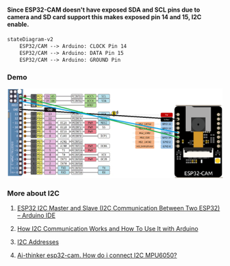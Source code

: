 #### Since ESP32-CAM doesn't have exposed SDA and SCL pins due to camera and SD card support this makes exposed pin 14 and 15, I2C enable.

```mermaid
stateDiagram-v2
    ESP32/CAM --> Arduino: CLOCK Pin 14
    ESP32/CAM --> Arduino: DATA Pin 15
    ESP32/CAM --> Arduino: GROUND Pin
```
### Demo

![Demo Image](Demo.png)

### More about I2C

1. [ESP32 I2C Master and Slave (I2C Communication Between Two ESP32) – Arduino IDE](https://randomnerdtutorials.com/esp32-i2c-master-slave-arduino/)

2. [How I2C Communication Works and How To Use It with Arduino](https://youtu.be/6IAkYpmA1DQ?si=0E7bup_vQd3k5jyP)

3. [I2C Addresses](https://youtube.com/shorts/8R13KHx4dTQ?si=ghERTNMTDifXh4Wl)

4. [Ai-thinker esp32-cam. How do i connect I2C MPU6050?](https://www.reddit.com/r/esp32/comments/ccqk02/aithinker_esp32cam_how_do_i_connect_i2c_mpu6050/)
